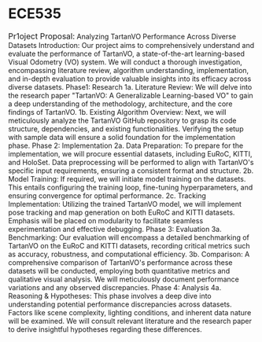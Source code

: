 # ECE535
<font size=3>Pr1oject Proposal:</font> 
Analyzing TartanVO Performance Across Diverse Datasets
Introduction:
Our project aims to comprehensively understand and evaluate the performance of TartanVO, a state-of-the-art learning-based Visual Odometry (VO) system. We will conduct a thorough investigation, encompassing literature review, algorithm understanding, implementation, and in-depth evaluation to provide valuable insights into its efficacy across diverse datasets.
Phase1: Research
1a. Literature Review:
We will delve into the research paper "TartanVO: A Generalizable Learning-based VO" to gain a deep understanding of the methodology, architecture, and the core findings of TartanVO.
1b. Existing Algorithm Overview:
Next, we will meticulously analyze the TartanVO GitHub repository to grasp its code structure, dependencies, and existing functionalities. Verifying the setup with sample data will ensure a solid foundation for the implementation phase.
Phase 2: Implementation
2a. Data Preparation:
To prepare for the implementation, we will procure essential datasets, including EuRoC, KITTI, and HoloSet. Data preprocessing will be performed to align with TartanVO's specific input requirements, ensuring a consistent format and structure.
2b. Model Training:
If required, we will initiate model training on the datasets. This entails configuring the training loop, fine-tuning hyperparameters, and ensuring convergence for optimal performance.
2c. Tracking Implementation:
Utilizing the trained TartanVO model, we will implement pose tracking and map generation on both EuRoC and KITTI datasets. Emphasis will be placed on modularity to facilitate seamless experimentation and effective debugging.
Phase 3: Evaluation
3a. Benchmarking:
Our evaluation will encompass a detailed benchmarking of TartanVO on the EuRoC and KITTI datasets, recording critical metrics such as accuracy, robustness, and computational efficiency.
3b. Comparison:
A comprehensive comparison of TartanVO's performance across these datasets will be conducted, employing both quantitative metrics and qualitative visual analysis. We will meticulously document performance variations and any observed discrepancies.
Phase 4: Analysis
4a. Reasoning & Hypotheses:
This phase involves a deep dive into understanding potential performance discrepancies across datasets. Factors like scene complexity, lighting conditions, and inherent data nature will be examined. We will consult relevant literature and the research paper to derive insightful hypotheses regarding these differences.
